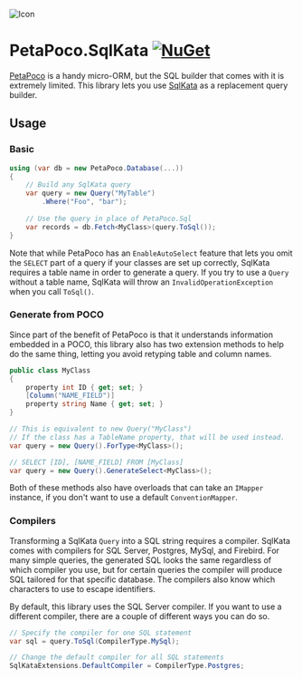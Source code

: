 ![Icon](https://github.com/asherber/PetaPoco.SqlKata/raw/master/media/database-64.png)

# PetaPoco.SqlKata [![NuGet](https://img.shields.io/nuget/v/PetaPoco.SqlKata.svg)](https://nuget.org/packages/PetaPoco.SqlKata)

[PetaPoco](https://github.com/CollaboratingPlatypus/PetaPoco) is a handy micro-ORM, but the SQL builder that comes with it is extremely limited. This library lets you use [SqlKata](https://sqlkata.com) as a replacement query builder.

## Usage

### Basic

```csharp
using (var db = new PetaPoco.Database(...))
{
    // Build any SqlKata query
    var query = new Query("MyTable")
        .Where("Foo", "bar");
    
    // Use the query in place of PetaPoco.Sql
    var records = db.Fetch<MyClass>(query.ToSql());
}

```

Note that while PetaPoco has an `EnableAutoSelect` feature that lets you omit the `SELECT` part of a query if your classes are set up correctly, SqlKata requires a table name in order to generate a query. If you try to use a `Query` without a table name, SqlKata will throw an `InvalidOperationException` when you call `ToSql()`.

### Generate from POCO

Since part of the benefit of PetaPoco is that it understands information embedded in a POCO, this library also has two extension methods to help do the same thing, letting you avoid retyping table and column names.

```csharp
public class MyClass
{
    property int ID { get; set; }
    [Column("NAME_FIELD")]
    property string Name { get; set; }
}

// This is equivalent to new Query("MyClass")
// If the class has a TableName property, that will be used instead.
var query = new Query().ForType<MyClass>();

// SELECT [ID], [NAME_FIELD] FROM [MyClass]
var query = new Query().GenerateSelect<MyClass>();  

```

Both of these methods also have overloads that can take an `IMapper` instance, if you don't want to use a default `ConventionMapper`.

### Compilers

Transforming a SqlKata `Query` into a SQL string requires a compiler. SqlKata comes with compilers for SQL Server, Postgres, MySql, and Firebird. For many simple queries, the generated SQL looks the same regardless of which compiler you use, but for certain queries the compiler will produce SQL tailored for that specific database. The compilers also know which characters to use to escape identifiers.

By default, this library uses the SQL Server compiler. If you want to use a different compiler, there are a couple of different ways you can do so.

```csharp
// Specify the compiler for one SQL statement
var sql = query.ToSql(CompilerType.MySql);

// Change the default compiler for all SQL statements
SqlKataExtensions.DefaultCompiler = CompilerType.Postgres;
```

